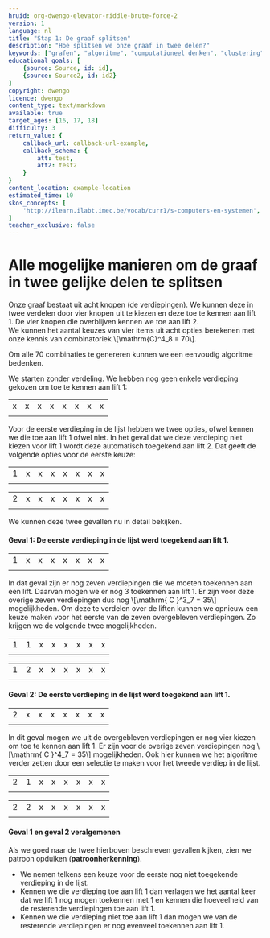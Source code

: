 ```yaml
---
hruid: org-dwengo-elevator-riddle-brute-force-2
version: 1
language: nl
title: "Stap 1: De graaf splitsen"
description: "Hoe splitsen we onze graaf in twee delen?"
keywords: ["grafen", "algoritme", "computationeel denken", "clustering", "datastructuur", "brute force"]
educational_goals: [
    {source: Source, id: id}, 
    {source: Source2, id: id2}
]
copyright: dwengo
licence: dwengo
content_type: text/markdown
available: true
target_ages: [16, 17, 18]
difficulty: 3
return_value: {
    callback_url: callback-url-example,
    callback_schema: {
        att: test,
        att2: test2
    }
}
content_location: example-location
estimated_time: 10
skos_concepts: [
    'http://ilearn.ilabt.imec.be/vocab/curr1/s-computers-en-systemen', 
]
teacher_exclusive: false
---
```


# Alle mogelijke manieren om de graaf in twee gelijke delen te splitsen

Onze graaf bestaat uit acht knopen (de verdiepingen). We kunnen deze in twee verdelen door vier knopen uit te kiezen en deze toe te kennen aan lift 1. De vier knopen die overblijven kennen we toe aan lift 2.  
We kunnen het aantal keuzes van vier items uit acht opties berekenen met onze kennis van combinatoriek \\[\mathrm{C}^4_8 = 70\\].

Om alle 70 combinaties te genereren kunnen we een eenvoudig algoritme bedenken.

We starten zonder verdeling. We hebben nog geen enkele verdieping gekozen om toe te kennen aan lift 1:

|   |   |   |   |   |   |   |   |
| - | - | - | - | - | - | - | - |
| x | x | x | x | x | x | x | x |
|   |   |   |   |   |   |   |   |

Voor de eerste verdieping in de lijst hebben we twee opties, ofwel kennen we die toe aan lift 1 ofwel niet. In het geval dat we deze verdieping niet kiezen voor lift 1 wordt deze automatisch toegekend aan lift 2. Dat geeft de volgende opties voor de eerste keuze:


|   |   |   |   |   |   |   |   |
| - | - | - | - | - | - | - | - |
| 1 | x | x | x | x | x | x | x |
|   |   |   |   |   |   |   |   |

|   |   |   |   |   |   |   |   |
| - | - | - | - | - | - | - | - |
| 2 | x | x | x | x | x | x | x |
|   |   |   |   |   |   |   |   |

We kunnen deze twee gevallen nu in detail bekijken.

#### Geval 1: De eerste verdieping in de lijst werd toegekend aan lift 1.

|   |   |   |   |   |   |   |   |
| - | - | - | - | - | - | - | - |
| 1 | x | x | x | x | x | x | x |
|   |   |   |   |   |   |   |   |

In dat geval zijn er nog zeven verdiepingen die we moeten toekennen aan een lift. Daarvan mogen we er nog 3 toekennen aan lift 1. Er zijn voor deze overige zeven verdiepingen dus nog \\[\mathrm{ C }^3_7 = 35\\] mogelijkheden. Om deze te verdelen over de liften kunnen we opnieuw een keuze maken voor het eerste van de zeven overgebleven verdiepingen. Zo krijgen we de volgende twee mogelijkheden.


|   |   |   |   |   |   |   |   |
| - | - | - | - | - | - | - | - |
| 1 | 1 | x | x | x | x | x | x |
|   |   |   |   |   |   |   |   |

|   |   |   |   |   |   |   |   |
| - | - | - | - | - | - | - | - |
| 1 | 2 | x | x | x | x | x | x |
|   |   |   |   |   |   |   |   |

#### Geval 2: De eerste verdieping in de lijst werd toegekend aan lift 1.

|   |   |   |   |   |   |   |   |
| - | - | - | - | - | - | - | - |
| 2 | x | x | x | x | x | x | x |
|   |   |   |   |   |   |   |   |

In dit geval mogen we uit de overgebleven verdiepingen er nog vier kiezen om toe te kennen aan lift 1. Er zijn voor de overige zeven verdiepingen nog \\[\mathrm{ C }^4_7 = 35\\] mogelijkheden. Ook hier kunnen we het algoritme verder zetten door een selectie te maken voor het tweede verdiep in de lijst.

|   |   |   |   |   |   |   |   |
| - | - | - | - | - | - | - | - |
| 2 | 1 | x | x | x | x | x | x |
|   |   |   |   |   |   |   |   |

|   |   |   |   |   |   |   |   |
| - | - | - | - | - | - | - | - |
| 2 | 2 | x | x | x | x | x | x |
|   |   |   |   |   |   |   |   |

#### Geval 1 en geval 2 veralgemenen

Als we goed naar de twee hierboven beschreven gevallen kijken, zien we patroon opduiken (**patroonherkenning**).
- We nemen telkens een keuze voor de eerste nog niet toegekende verdieping in de lijst. 
- Kennen we die verdieping toe aan lift 1 dan verlagen we het aantal keer dat we lift 1 nog mogen toekennen met 1 en kennen die hoeveelheid van de resterende verdiepingen toe aan lift 1.
- Kennen we die verdieping niet toe aan lift 1 dan mogen we van de resterende verdiepingen er nog evenveel toekennen aan lift 1.
